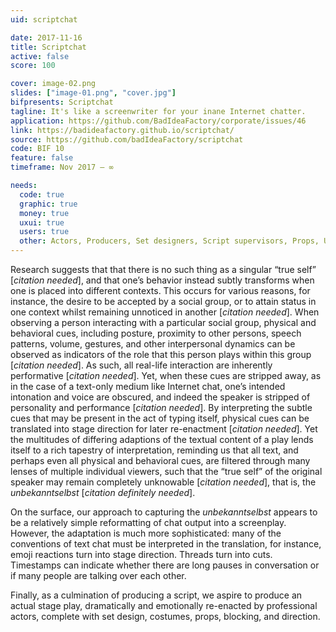 ```yaml
---
uid: scriptchat

date: 2017-11-16
title: Scriptchat
active: false
score: 100

cover: image-02.png
slides: ["image-01.png", "cover.jpg"]
bifpresents: Scriptchat
tagline: It's like a screenwriter for your inane Internet chatter.
application: https://github.com/BadIdeaFactory/corporate/issues/46
link: https://badideafactory.github.io/scriptchat/
source: https://github.com/badIdeaFactory/scriptchat
code: BIF 10
feature: false
timeframe: Nov 2017 – ∞

needs:
  code: true
  graphic: true
  money: true
  uxui: true
  users: true
  other: Actors, Producers, Set designers, Script supervisors, Props, Ushers, Ticket sales
---
```


Research suggests that that there is no such thing as a singular “true self” [_citation needed_], and that one’s behavior instead subtly transforms when one is placed into different contexts. This occurs for various reasons, for instance, the desire to be accepted by a social group, or to attain status in one context whilst remaining unnoticed in another [_citation needed_]. When observing a person interacting with a particular social group, physical and behavioral cues, including posture, proximity to other persons, speech patterns, volume, gestures, and other interpersonal dynamics can be observed as indicators of the role that this person plays within this group [_citation needed_]. As such, all real-life interaction are inherently performative [_citation needed_]. Yet, when these cues are stripped away, as in the case of a text-only medium like Internet chat, one’s intended intonation and voice are obscured, and indeed the speaker is stripped of personality and performance [_citation needed_]. By interpreting the subtle cues that may be present in the act of typing itself, physical cues can be translated into stage direction for later re-enactment [_citation needed_]. Yet the multitudes of differing adaptions of the textual content of a play lends itself to a rich tapestry of interpretation, reminding us that all text, and perhaps even all physical and behavioral cues, are filtered through many lenses of multiple individual viewers, such that the “true self” of the original speaker may remain completely unknowable [_citation needed_], that is, the _unbekanntselbst_ [_citation definitely needed_].

On the surface, our approach to capturing the _unbekanntselbst_ appears to be a relatively simple reformatting of chat output into a screenplay. However, the adaptation is much more sophisticated: many of the conventions of text chat must be interpreted in the translation, for instance, emoji reactions turn into stage direction. Threads turn into cuts. Timestamps can indicate whether there are long pauses in conversation or if many people are talking over each other.

Finally, as a culmination of producing a script, we aspire to produce an actual stage play, dramatically and emotionally re-enacted by professional actors, complete with set design, costumes, props, blocking, and direction.
